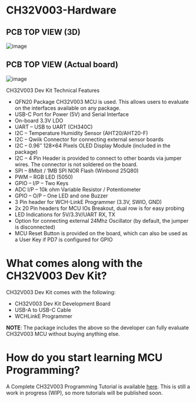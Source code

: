 # CH32V003-Hardware

## PCB TOP VIEW (3D) ##
![image](https://github.com/CAPUF-Embedded/CH32V003-DEV-KIT-Hardware/assets/13899090/a9e6eb04-1f70-4d22-9577-77ffd66e4d2c)

## PCB TOP VIEW (Actual board) ##
![image](https://github.com/CAPUF-Embedded/CH32V003-DEV-KIT-Hardware/assets/13899090/d4bed557-60c6-4af6-9b6d-9b4f471ec060)

CH32V003 Dev Kit Technical Features
- QFN20 Package CH32V003 MCU is used. This allows users to evaluate on the interfaces available on any package.
- USB-C Port for Power (5V) and Serial Interface
- On-board 3.3V LDO
- UART – USB to UART (CH340C)
- I2C – Temperature Humidity Sensor (AHT20/AHT20-F)
- I2C – Qwiik Connector for connecting external sensor boards
- I2C – 0.96″ 128×64 Pixels OLED Display Module (included in the package)
- I2C – 4 Pin Header is provided to connect to other boards via jumper wires. The connector is not soldered on the board.
- SPI – 8Mbit / 1MB SPI NOR Flash (Winbond 25Q80)
- PWM – RGB LED (5050)
- GPIO – I/P – Two Keys
- ADC I/P – 10k ohm Variable Resistor / Potentiometer
- GPIO – O/P – One LED and one Buzzer
- 3 Pin header for WCH-LinkE Programmer (3.3V, SWIO, GND)
- 2x 20 Pin headers for MCU IOs Breakout, dual row is for easy probing
- LED Indications for 5V/3.3V/UART RX, TX
- Option for connecting external 24Mhz Oscillator (by default, the jumper is disconnected)
- MCU Reset Button is provided on the board, which can also be used as a User Key if PD7 is configured for GPIO

# What comes along with the CH32V003 Dev Kit?
CH32V003 Dev Kit comes with the following:

- CH32V003 Dev Kit Development Board
- USB-A to USB-C Cable
- WCHLinkE Programmer

**NOTE**: The package includes the above so the developer can fully evaluate CH32V003 MCU without buying anything else.

# How do you start learning MCU Programming?
A Complete CH32V003 Programming Tutorial is available [here](https://pallavaggarwal.in/2023/10/01/ch32v003-low-cost-mcu-programming/). This is still a work in progress (WIP), so more tutorials will be published soon.


